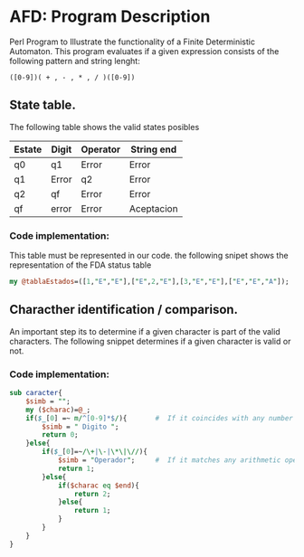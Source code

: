 # AFD: Program Description
Perl Program to Illustrate the functionality of a Finite Deterministic Automaton. This program evaluates if a given expression consists of the following pattern and string lenght:                                  

```
([0-9])( + , - , * , / )([0-9]) 
```

## State table.
The following table shows the valid states posibles 

Estate | Digit | Operator | String end
--- | --- | --- | ---
q0|q1	|Error	|Error
q1|Error|q2	|Error
q2|qf	|Error	|Error
qf|error|Error	|Aceptacion


### Code implementation:
This table must be represented in our code. the following snipet shows the representation of the FDA status table

```perl
my @tablaEstados=([1,"E","E"],["E",2,"E"],[3,"E","E"],["E","E","A"]);   #  AFD Status Table
```


## Characther identification / comparison.

An important step its to determine if a given character is part of the valid characters. The following snippet determines if a given character is valid or not.
### Code implementation:
```perl
sub caracter{
	$simb = "";
	my ($charac)=@_;	
	if($_[0] =~ m/^[0-9]*$/){       #  If it coincides with any number from 1 to 9, assign "Digito" to the symbol that will be printed in the table.
		$simb = " Digito ";     
		return 0;
	}else{
	    if($_[0]=~/\+|\-|\*\|\//){
			$simb = "Operador";     #  If it matches any arithmetic operator, assign "Operador" to the symbol that will be printed in the table.
			return 1;
		}else{
			if($charac eq $end){
				return 2;
			}else{
                return 1;
            }
		}
	}
}
```
